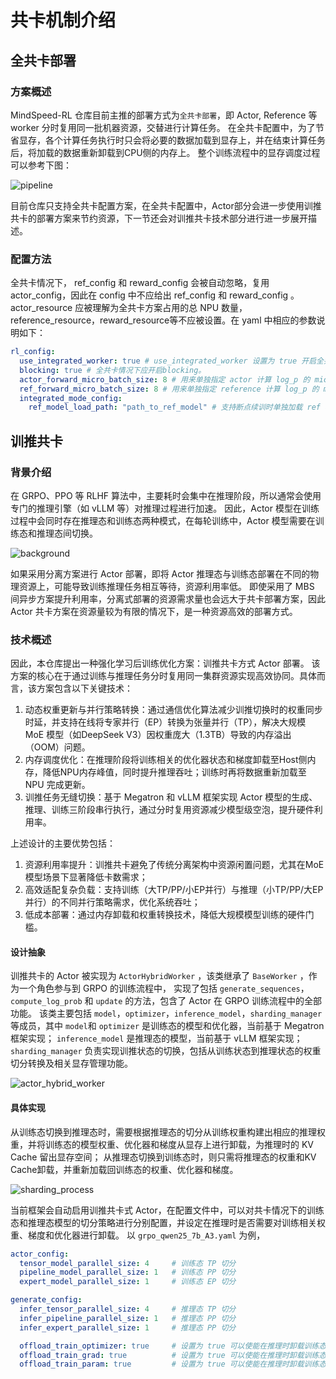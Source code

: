 # 共卡机制介绍

## 全共卡部署
### 方案概述
MindSpeed-RL 仓库目前主推的部署方式为`全共卡部署`，即 Actor, Reference 等 worker 分时复用同一批机器资源，交替进行计算任务。 在全共卡配置中，为了节省显存，各个计算任务执行时只会将必要的数据加载到显存上，并在结束计算任务后，将加载的数据重新卸载到CPU侧的内存上。
整个训练流程中的显存调度过程可以参考下图：

![pipeline](../../sources/images/integrated_worker/pipeline.png)

目前仓库只支持全共卡配置方案，在全共卡配置中，Actor部分会进一步使用训推共卡的部署方案来节约资源，下一节还会对训推共卡技术部分进行进一步展开描述。

### 配置方法
全共卡情况下， ref_config 和 reward_config 会被自动忽略，复用 actor_config，因此在 config 中不应给出 ref_config 和 reward_config 。
actor_resource 应被理解为全共卡方案占用的总 NPU 数量，reference_resource，reward_resource等不应被设置。在 yaml 中相应的参数说明如下：

```yaml
rl_config:
  use_integrated_worker: true # use_integrated_worker 设置为 true 开启全共卡。
  blocking: true # 全共卡情况下应开启blocking。
  actor_forward_micro_batch_size: 8 # 用来单独指定 actor 计算 log_p 的 micro batch size，如果不配置，则复用actor_config 中训练使用的 micro_batch_size
  ref_forward_micro_batch_size: 8 # 用来单独指定 reference 计算 log_p 的 micro batch size，如果不配置，则复用actor_config 中训练使用的 micro_batch_size
  integrated_mode_config:
    ref_model_load_path: "path_to_ref_model" # 支持断点续训时单独加载 ref 权重，如果不配置，默认 ref 加载与 actor 相同的权重
```

## 训推共卡
### 背景介绍

在 GRPO、PPO 等 RLHF 算法中，主要耗时会集中在推理阶段，所以通常会使用专门的推理引擎（如 vLLM 等）对推理过程进行加速。 
因此，Actor 模型在训练过程中会同时存在推理态和训练态两种模式，在每轮训练中，Actor 模型需要在训练态和推理态间切换。

![background](../../sources/images/integrated_worker/background.jpg)

如果采用分离方案进行 Actor 部署，即将 Actor 推理态与训练态部署在不同的物理资源上，可能导致训练推理任务相互等待，资源利用率低。
即使采用了 MBS 间异步方案提升利用率，分离式部署的资源需求量也会远大于共卡部署方案，因此 Actor 共卡方案在资源量较为有限的情况下，是一种资源高效的部署方式。

### 技术概述

因此，本仓库提出一种强化学习后训练优化方案：训推共卡方式 Actor 部署。
该方案的核心在于通过训练与推理任务分时复用同一集群资源实现高效协同。具体而言，该方案包含以下关键技术：
1. 动态权重更新与并行策略转换：通过通信优化算法减少训推切换时的权重同步时延，并支持在线将专家并行（EP）转换为张量并行（TP），解决大规模 MoE 模型（如DeepSeek V3）因权重庞大（1.3TB）导致的内存溢出（OOM）问题。
2. 内存调度优化：在推理阶段将训练相关的优化器状态和梯度卸载至Host侧内存，降低NPU内存峰值，同时提升推理吞吐；训练时再将数据重新加载至 NPU 完成更新。
3. 训推任务无缝切换：基于 Megatron 和 vLLM 框架实现 Actor 模型的生成、推理、训练三阶段串行执行，通过分时复用资源减少模型级空泡，提升硬件利用率。

上述设计的主要优势包括：

1. 资源利用率提升：训推共卡避免了传统分离架构中资源闲置问题，尤其在MoE模型场景下显著降低卡数需求；
2. 高效适配复杂负载：支持训练（大TP/PP/小EP并行）与推理（小TP/PP/大EP并行）的不同并行策略需求，优化系统吞吐；
3. 低成本部署：通过内存卸载和权重转换技术，降低大规模模型训练的硬件门槛。

#### 设计抽象
训推共卡的 Actor 被实现为 `ActorHybridWorker` ，该类继承了 `BaseWorker` ，作为一个角色参与到 GRPO 的训练流程中， 
实现了包括 `generate_sequences`， `compute_log_prob` 和 `update` 的方法，包含了 Actor 在 GRPO 训练流程中的全部功能。
该类主要包括 `model`，`optimizer`，`inference_model`，`sharding_manager` 等成员，其中 `model`和 `optimizer` 是训练态的模型和优化器，当前基于 Megatron 框架实现；
`inference_model` 是推理态的模型，当前基于 vLLM 框架实现；`sharding_manager` 负责实现训推状态的切换，包括从训练状态到推理状态的权重切分转换及相关显存管理功能。

![actor_hybrid_worker](../../sources/images/integrated_worker/actor_hybrid_worker.jpg)

#### 具体实现

从训练态切换到推理态时，需要根据推理态的切分从训练权重构建出相应的推理权重，并将训练态的模型权重、优化器和梯度从显存上进行卸载，为推理时的 KV Cache 留出显存空间；
从推理态切换到训练态时，则只需将推理态的权重和KV Cache卸载，并重新加载回训练态的权重、优化器和梯度。

![sharding_process](../../sources/images/integrated_worker/sharding_process.jpg)

当前框架会自动启用训推共卡式 Actor，在配置文件中，可以对共卡情况下的训练态和推理态模型的切分策略进行分别配置，并设定在推理时是否需要对训练相关权重、梯度和优化器进行卸载。
以 `grpo_qwen25_7b_A3.yaml` 为例，

```yaml
actor_config:
  tensor_model_parallel_size: 4     # 训练态 TP 切分
  pipeline_model_parallel_size: 1   # 训练态 PP 切分
  expert_model_parallel_size: 1     # 训练态 EP 切分

generate_config:
  infer_tensor_parallel_size: 4     # 推理态 TP 切分
  infer_pipeline_parallel_size: 1   # 推理态 PP 切分
  infer_expert_parallel_size: 1     # 推理态 PP 切分

  offload_train_optimizer: true     # 设置为 true 可以使能在推理时卸载训练态优化器
  offload_train_grad: true          # 设置为 true 可以使能在推理时卸载训练态梯度
  offload_train_param: true         # 设置为 true 可以使能在推理时卸载训练态权重
```


